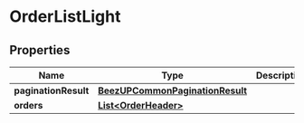 
# OrderListLight

## Properties
Name | Type | Description | Notes
------------ | ------------- | ------------- | -------------
**paginationResult** | [**BeezUPCommonPaginationResult**](BeezUPCommonPaginationResult.md) |  | 
**orders** | [**List&lt;OrderHeader&gt;**](OrderHeader.md) |  | 



